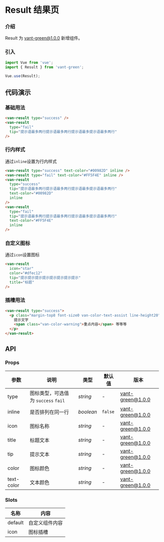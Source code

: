 # Result 结果页

### 介绍

Result 为 vant-green@1.0.0 新增组件。

### 引入

```javascript
import Vue from 'vue';
import { Result } from 'vant-green';

Vue.use(Result);
```

## 代码演示

### 基础用法

```html
<van-result type="success" />
<van-result
  type="fail"
  tip="提示语最多两行提示语最多两行提示语最多提示语最多两行"
/>
```

### 行内样式

通过`inline`设置为行内样式

```html
<van-result type="success" text-color="#00982D" inline />
<van-result type="fail" text-color="#FF5F4E" inline />
<van-result
  type="success"
  tip="提示语最多两行提示语最多两行提示语最多提示语最多两行"
  text-color="#00982D"
  inline
/>
<van-result
  type="fail"
  tip="提示语最多两行提示语最多两行提示语最多提示语最多两行"
  text-color="#FF5F4E"
  inline
/>
```

### 自定义图标

通过`icon`设置图标

```html
<van-result
  icon="star"
  color="#dfec12"
  tip="提示提示提示提示提示提示提示提示"
  title="标题"
/>
```

### 插槽用法

```html
<van-result type="success">
  <p class="margin-top8 font-size0 van-color-text-assist line-height20">
    提示文字
    <span class="van-color-warning">重点内容</span> 等等等
  </p>
</van-result>
```

## API

### Props

| 参数       | 说明                                | 类型      | 默认值  | 版本     |
| ---------- | ----------------------------------- | --------- | ------- | -------- |
| type       | 图标类型，可选值为 `success` `fail` | _string_  | -       | vant-green@1.0.0 |
| inline     | 是否排列在同一行                    | _boolean_ | `false` | vant-green@1.0.0 |
| icon       | 图标名称                            | _string_  | -       | vant-green@1.0.0 |
| title      | 标题文本                            | _string_  | -       | vant-green@1.0.0 |
| tip        | 提示文本                            | _string_  | -       | vant-green@1.0.0 |
| color      | 图标颜色                            | _string_  | -       | vant-green@1.0.0 |
| text-color | 文本颜色                            | _string_  | -       | vant-green@1.0.0 |

### Slots

| 名称    | 内容           |
| ------- | -------------- |
| default | 自定义组件内容 |
| icon    | 图标插槽       |
